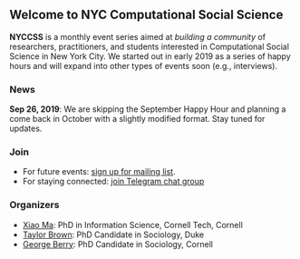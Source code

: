 ## Welcome to NYC Computational Social Science

**NYCCSS** is a monthly event series aimed at *building a community* of researchers, practitioners, and students interested in Computational Social Science in New York City.
We started out in early 2019 as a series of happy hours and will expand into other types of events soon (e.g., interviews).

### News
**Sep 26, 2019**: We are skipping the September Happy Hour and planning a come back in October with a slightly modified format.
Stay tuned for updates.

### Join
- For future events: [sign up for mailing list](https://cornell.us20.list-manage.com/subscribe?u=d4c35ded7da7d25c0de003417&id=01814a0295).
- For staying connected: [join Telegram chat group](https://t.me/joinchat/Hkn0WBNaVZr_VMDNTmiOrw)

### Organizers
- [Xiao Ma](https://maxiao.info): PhD in Information Science, Cornell Tech, Cornell
- [Taylor Brown](http://www.taylorwhittenbrown.com/): PhD Candidate in Sociology, Duke
- [George Berry](https://twitter.com/george_berry): PhD Candidate in Sociology, Cornell

